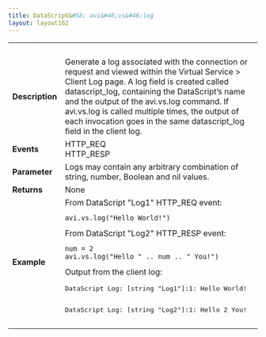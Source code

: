 ```yaml
---
title: DataScript&#58; avi&#46;vs&#46;log
layout: layout162
---
```

<table class="table table-hover table table-bordered table-hover">  
<tbody>       
<tr>   
<td><span style="color: white; font-size: medium;"><strong>Function</strong></span></td>
<td><span style="color: white;"><b>avi.vs.log()</b></span></td>
</tr>
<tr>   
<td><span style="font-size: medium;"><strong>Description</strong></span></td>
<td>Generate a log associated with the connection or request and viewed within the Virtual Service &gt; Client Log page. A log field is created called datascript_log, containing the DataScript’s name and the output of the avi.vs.log command. If avi.vs.log is called multiple times, the output of each invocation goes in the same datascript_log field in the client log.</td>
</tr>
<tr>   
<td><span style="font-size: medium;"><strong>Events</strong></span></td>
<td>HTTP_REQ<br> HTTP_RESP</td>
</tr>
<tr>   
<td><span style="font-size: medium;"><strong>Parameter</strong></span></td>
<td>Logs may contain any arbitrary combination of string, number, Boolean and nil values.</td>
</tr>
<tr>   
<td><span style="font-size: medium;"><strong>Returns</strong></span></td>
<td>None</td>
</tr>
<tr>   
<td><span style="font-size: medium;"><strong>Example</strong></span></td>
<td> From DataScript "Log1" HTTP_REQ event:<br> 
<!-- Crayon Syntax Highlighter v2.7.1 --> <pre><code class="language-lua">avi.vs.log("Hello World!")</code></pre> 
<!-- [Format Time: 0.0007 seconds] --> From DataScript "Log2" HTTP_RESP event:<br> 
<!-- Crayon Syntax Highlighter v2.7.1 --> <pre><code class="language-lua">num = 2
avi.vs.log("Hello " .. num .. " You!")</code></pre> 
<!-- [Format Time: 0.0012 seconds] --> Output from the client log:<p></p> <pre crayon="false" class="">DataScript Log: [string "Log1"]:1: Hello World!

DataScript Log: [string "Log2"]:1: Hello 2 You!</pre></td>
</tr>
</tbody>
</table> 